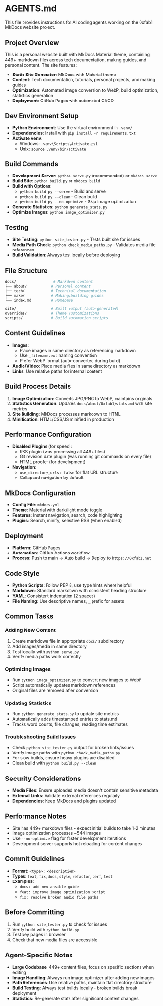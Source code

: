 # AGENTS.md

This file provides instructions for AI coding agents working on the 0xfab1 MkDocs website project.

## Project Overview

This is a personal website built with MkDocs Material theme, containing 449+ markdown files across tech documentation, making guides, and personal content. The site features:

- **Static Site Generator**: MkDocs with Material theme
- **Content**: Tech documentation, tutorials, personal projects, and making guides
- **Optimization**: Automated image conversion to WebP, build optimization, statistics generation
- **Deployment**: GitHub Pages with automated CI/CD

## Dev Environment Setup

- **Python Environment**: Use the virtual environment in `.venv/`
- **Dependencies**: Install with `pip install -r requirements.txt`
- **Activate venv**:
  - Windows: `.venv\Scripts\Activate.ps1`
  - Unix: `source .venv/bin/activate`

## Build Commands

- **Development Server**: `python serve.py` (recommended) or `mkdocs serve`
- **Build Site**: `python build.py` or `mkdocs build`
- **Build with Options**:
  - `python build.py --serve` - Build and serve
  - `python build.py --clean` - Clean build
  - `python build.py --no-optimize` - Skip image optimization
- **Generate Statistics**: `python generate_stats.py`
- **Optimize Images**: `python image_optimizer.py`

## Testing

- **Site Testing**: `python site_tester.py` - Tests built site for issues
- **Media Path Check**: `python check_media_paths.py` - Validates media file references
- **Build Validation**: Always test locally before deploying

## File Structure

```bash
docs/                 # Markdown content
├── about/           # Personal content
├── tech/            # Technical documentation  
├── make/            # Making/building guides
└── index.md         # Homepage

site/                # Built output (auto-generated)
overrides/           # Theme customizations
scripts/             # Build automation scripts
```

## Content Guidelines

- **Images**:
  - Place images in same directory as referencing markdown
  - Use `_filename.ext` naming convention
  - Prefer WebP format (auto-converted during build)
- **Audio/Video**: Place media files in same directory as markdown
- **Links**: Use relative paths for internal content

## Build Process Details

1. **Image Optimization**: Converts JPG/PNG to WebP, maintains originals
2. **Statistics Generation**: Updates `docs/about/0xfab1/stats.md` with site metrics
3. **Site Building**: MkDocs processes markdown to HTML
4. **Minification**: HTML/CSS/JS minified in production

## Performance Configuration

- **Disabled Plugins** (for speed):
  - RSS plugin (was processing all 449+ files)
  - Git revision date plugin (was running git commands on every file)
  - HTML proofer (for development)
- **Navigation**:
  - `use_directory_urls: false` for flat URL structure
  - Collapsed navigation by default

## MkDocs Configuration

- **Config File**: `mkdocs.yml`
- **Theme**: Material with dark/light mode toggle
- **Features**: Instant navigation, search, code highlighting
- **Plugins**: Search, minify, selective RSS (when enabled)

## Deployment

- **Platform**: GitHub Pages
- **Automation**: GitHub Actions workflow
- **Process**: Push to main → Auto build → Deploy to `https://0xfab1.net`

## Code Style

- **Python Scripts**: Follow PEP 8, use type hints where helpful
- **Markdown**: Standard markdown with consistent heading structure
- **YAML**: Consistent indentation (2 spaces)
- **File Naming**: Use descriptive names, `_` prefix for assets

## Common Tasks

### Adding New Content

1. Create markdown file in appropriate `docs/` subdirectory
2. Add images/media in same directory
3. Test locally with `python serve.py`
4. Verify media paths work correctly

### Optimizing Images

- Run `python image_optimizer.py` to convert new images to WebP
- Script automatically updates markdown references
- Original files are removed after conversion

### Updating Statistics

- Run `python generate_stats.py` to update site metrics
- Automatically adds timestamped entries to stats.md
- Tracks word counts, file changes, reading time estimates

### Troubleshooting Build Issues

- Check `python site_tester.py` output for broken links/issues
- Verify image paths with `python check_media_paths.py`
- For slow builds, ensure heavy plugins are disabled
- Clean build with `python build.py --clean`

## Security Considerations

- **Media Files**: Ensure uploaded media doesn't contain sensitive metadata
- **External Links**: Validate external references regularly
- **Dependencies**: Keep MkDocs and plugins updated

## Performance Notes

- Site has 449+ markdown files - expect initial builds to take 1-2 minutes
- Image optimization processes ~544 images
- Use `--no-optimize` flag for faster development iterations
- Development server supports hot reloading for content changes

## Commit Guidelines

- **Format**: `<type>: <description>`
- **Types**: `feat`, `fix`, `docs`, `style`, `refactor`, `perf`, `test`
- **Examples**:
  - `docs: add new ansible guide`
  - `feat: improve image optimization script`
  - `fix: resolve broken audio file paths`

## Before Committing

1. Run `python site_tester.py` to check for issues
2. Verify build with `python build.py`
3. Test key pages in browser
4. Check that new media files are accessible

## Agent-Specific Notes

- **Large Codebase**: 449+ content files, focus on specific sections when editing
- **Image Handling**: Always run image optimizer after adding new images
- **Path References**: Use relative paths, maintain flat directory structure
- **Build Testing**: Always test builds locally - broken builds break deployment
- **Statistics**: Re-generate stats after significant content changes
